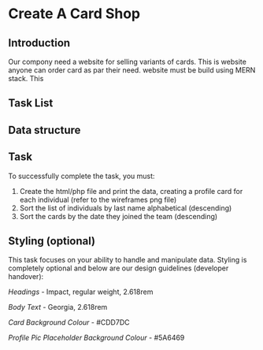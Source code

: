 # Create A Card Shop

## Introduction

Our compony need a website for selling variants of cards. This is website anyone can order card as par their need. website must be build using MERN stack. This

## Task List

## Data structure

## Task

To successfully complete the task, you must:

1. Create the html/php file and print the data, creating a profile card for each individual (refer to the wireframes png file)
2. Sort the list of individuals by last name alphabetical (descending)
3. Sort the cards by the date they joined the team (descending)

## Styling (optional)

This task focuses on your ability to handle and manipulate data. Styling is completely optional and below are our design guidelines (developer handover):

_Headings_ - Impact, regular weight, 2.618rem

_Body Text_ - Georgia, 2.618rem

_Card Background Colour_ - #CDD7DC

_Profile Pic Placeholder Background Colour_ - #5A6469
